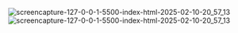 ![screencapture-127-0-0-1-5500-index-html-2025-02-10-20_57_13](https://github.com/user-attachments/assets/5afb43ca-815d-4e34-a2da-70e790383ace)![screencapture-127-0-0-1-5500-index-html-2025-02-10-20_57_13](https://github.com/user-attachments/assets/c6823975-73b7-4d32-95e2-198ca3c4b012)


